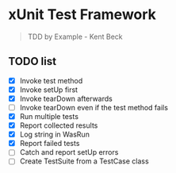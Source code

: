 # xUnit Test Framework

> TDD by Example - Kent Beck

## TODO list

- [x] Invoke test method
- [x] Invoke setUp first
- [x] Invoke tearDown afterwards
- [ ] Invoke tearDown even if the test method fails
- [x] Run multiple tests
- [x] Report collected results
- [x] Log string in WasRun
- [x] Report failed tests
- [ ] Catch and report setUp errors
- [ ] Create TestSuite from a TestCase class
